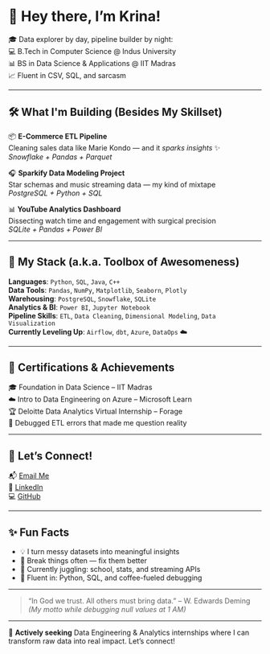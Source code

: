 # 👋 Hey there, I’m Krina!

🎓 Data explorer by day, pipeline builder by night:  
💻 B.Tech in Computer Science @ Indus University  
📊 BS in Data Science & Applications @ IIT Madras  
📈 Fluent in CSV, SQL, and sarcasm

---

## 🛠️ What I'm Building (Besides My Skillset)

📦 **E-Commerce ETL Pipeline**  
Cleaning sales data like Marie Kondo — and it *sparks insights* ✨  
*Snowflake + Pandas + Parquet*

🎧 **Sparkify Data Modeling Project**  
Star schemas and music streaming data — my kind of mixtape  
*PostgreSQL + Python + SQL*

📊 **YouTube Analytics Dashboard**  
Dissecting watch time and engagement with surgical precision  
*SQLite + Pandas + Power BI*

---

## 💼 My Stack (a.k.a. Toolbox of Awesomeness)

**Languages**: `Python`, `SQL`, `Java`, `C++`  
**Data Tools**: `Pandas`, `NumPy`, `Matplotlib`, `Seaborn`, `Plotly`  
**Warehousing**: `PostgreSQL`, `Snowflake`, `SQLite`  
**Analytics & BI**: `Power BI`, `Jupyter Notebook`  
**Pipeline Skills**: `ETL`, `Data Cleaning`, `Dimensional Modeling`, `Data Visualization`  
**Currently Leveling Up**: `Airflow`, `dbt`, `Azure`, `DataOps` ☁️  

---

## 📜 Certifications & Achievements

🎓 Foundation in Data Science – IIT Madras  
☁️ Intro to Data Engineering on Azure – Microsoft Learn  
🏆 Deloitte Data Analytics Virtual Internship – Forage  
🐞 Debugged ETL errors that made me question reality  

---

## 📡 Let’s Connect!

📬 [Email Me](mailto:krinapatel0807@gmail.com)  
🔗 [LinkedIn](https://linkedin.com/in/krinapatel08)  
💻 [GitHub](https://github.com/krinapatel08)

---

## ✨ Fun Facts

- 💡 I turn messy datasets into meaningful insights  
- 🔧 Break things often — fix them better  
- 🤹 Currently juggling: school, stats, and streaming APIs  
- 💬 Fluent in: Python, SQL, and coffee-fueled debugging  

---

> “In God we trust. All others must bring data.” – W. Edwards Deming  
> _(My motto while debugging null values at 1 AM)_

---

🎯 **Actively seeking** Data Engineering & Analytics internships where I can transform raw data into real impact. Let’s connect!
